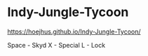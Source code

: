 # Indy-Jungle-Tycoon
https://hoejhus.github.io/Indy-Jungle-Tycoon/

Space - Skyd
X - Special
L - Lock
